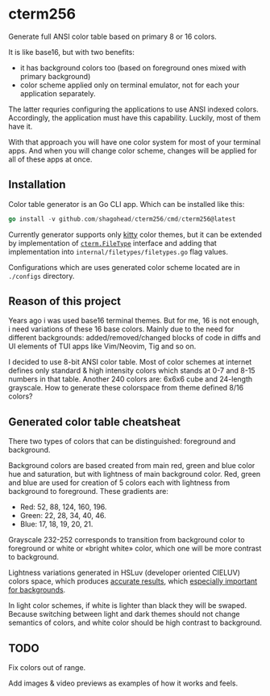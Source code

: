 cterm256
========

Generate full ANSI color table based on primary 8 or 16 colors.

It is like base16, but with two benefits:

- it has background colors too (based on foreground ones mixed with primary background)
- color scheme applied only on terminal emulator, not for each your application separately.

The latter requries configuring the applications to use ANSI indexed colors.
Accordingly, the application must have this capability.
Luckily, most of them have it.

With that approach you will have one color system for most of your terminal apps.
And when you will change color scheme, changes will be applied for all of these apps at once.

## Installation

Color table generator is an Go CLI app. Which can be installed like this:

```go
go install -v github.com/shagohead/cterm256/cmd/cterm256@latest
```

Currently generator supports only [kitty](https://sw.kovidgoyal.net/kitty/) color themes, but it can be extended by implementation of [`cterm.FileType`](https://pkg.go.dev/github.com/shagohead/cterm256/internal/cterm#ColorScheme) interface and adding that implementation into `internal/filetypes/filetypes.go` flag values.

Configurations which are uses generated color scheme located are in `./configs` directory.

## Reason of this project

Years ago i was used base16 terminal themes. But for me, 16 is not enough, i need variations of these 16 base colors. Mainly due to the need for different backgrounds: added/removed/changed blocks of code in diffs and UI elements of TUI apps like Vim/Neovim, Tig and so on.

I decided to use 8-bit ANSI color table. Most of color schemes at internet defines only standard & high intensity colors which stands at 0-7 and 8-15 numbers in that table. Another 240 colors are: 6x6x6 cube and 24-length grayscale. How to generate these colorspace from theme defined 8/16 colors?

## Generated color table cheatsheat

There two types of colors that can be distinguished: foreground and background.

Background colors are based created from main red, green and blue color hue and saturation, but with lightness of main background color. Red, green and blue are used for creation of 5 colors each with lightness from background to foreground. These gradients are:

- Red: 52, 88, 124, 160, 196.
- Green: 22, 28, 34, 40, 46.
- Blue: 17, 18, 19, 20, 21.

Grayscale 232-252 corresponds to transition from background color to foreground or white or «bright white» color, which one will be more contrast to background.

Lightness variations generated in HSLuv (developer oriented CIELUV) colors space, which produces [accurate results](https://www.hsluv.org/comparison/), which [especially important for backgrounds](https://www.kuon.ch/post/2020-03-08-hsluv/).

In light color schemes, if white is lighter than black they will be swaped. Because switching between light and dark themes should not change semantics of colors, and white color should be high contrast to background.

## TODO
Fix colors out of range.

Add images & video previews as examples of how it works and feels.
